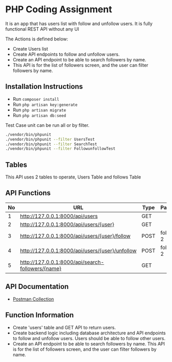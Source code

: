 
# PHP Coding Assignment

It is an app that has users list with follow and unfollow users. It is fully functional REST API without any UI

The Actions is defined below:

- Create Users list
- Create API endpoints to follow and unfollow users.
- Create an API endpoint to be able to search followers by name.
- This API is for the list of followers screen, and the user can filter followers by name.

 
## Installation Instructions

- Run `composer install`
- Run `php artisan key:generate`
- Run `php artisan migrate`
- Run `php artisan db:seed`


Test Case unit can be run all or by filter.
```bash
./vendor/bin/phpunit
./vendor/bin/phpunit --filter UsersTest
./vendor/bin/phpunit --filter SearchTest
./vendor/bin/phpunit --filter FollowunfollowTest 
```
## Tables

This API uses 2 tables to operate, Users Table and follows Table 
 

## API Functions

No | URL | Type |  Parameters
-----| ------------| -- |---------
1 | http://127.0.0.1:8000/api/users | GET 
2 | http://127.0.0.1:8000/api/users/{user} | GET | 
3 | http://127.0.0.1:8000/api/users/{user}/follow | POST | followed_id: 2
4 | http://127.0.0.1:8000/api/users/{user}/unfollow | POST | followed_id: 2
5 | http://127.0.0.1:8000/api/search-followers/{name} | GET 

## API Documentation

- [Postman Collection](https://www.postman.com/collections/215bb2c44d701325e3fa)

## Function Information

- Create 'users' table and GET API to return users.
- Create backend logic including database architecture and API endpoints to follow and unfollow users. Users should be able to follow other users. 
- Create an API endpoint to be able to search followers by name. This API is for the list of followers screen, and the user can filter followers by name.  
